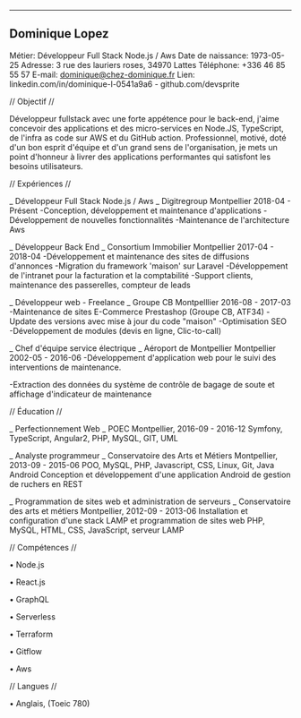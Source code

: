 ---------------------------
Dominique Lopez
---------------------------
Métier: Développeur Full Stack Node.js / Aws 
Date de naissance: 1973-05-25 
Adresse: 3 rue des lauriers roses, 34970 Lattes 
Téléphone: +336 46 85 55 57 
E-mail: dominique@chez-dominique.fr 
Lien: linkedin.com/in/dominique-l-0541a9a6  -  github.com/devsprite 

        
//  Objectif //
        
Développeur fullstack avec une forte appétence pour le back-end, j'aime concevoir des applications et des micro-services en Node.JS, TypeScript, de l'infra as code sur AWS et du GitHub action.
Professionnel, motivé, doté d'un bon esprit d'équipe et d'un grand sens de l'organisation, je mets un point d'honneur à livrer des applications performantes qui satisfont les besoins utilisateurs.


            
//  Expériences //
        
_ Développeur Full Stack Node.js / Aws _
Digitregroup
Montpellier
2018-04 - Présent
-Conception, développement et maintenance d'applications
-Développement de nouvelles fonctionnalités
-Maintenance de l'architecture Aws

            
_ Développeur Back End _
Consortium Immobilier
Montpellier
2017-04 - 2018-04
-Développement et maintenance des sites de diffusions d'annonces
-Migration du framework 'maison' sur Laravel
-Développement de l'intranet pour la facturation et la comptabilité
-Support clients, maintenance des passerelles, compteur de leads



            
_ Développeur web - Freelance _
Groupe CB
Montpelllier
2016-08 - 2017-03
-Maintenance de sites E-Commerce Prestashop (Groupe CB, ATF34)
-Update des versions avec mise à jour du code "maison"
-Optimisation SEO
-Développement de modules (devis en ligne, Clic-to-call)

            
_ Chef d'équipe service électrique _
Aéroport de Montpellier
Montpellier
2002-05 - 2016-06
-Développement d'application web pour le suivi des interventions de maintenance.

-Extraction des données du système de contrôle de bagage de soute et affichage d'indicateur de maintenance

            
//  Éducation //
        
_ Perfectionnement Web _
POEC
Montpellier, 2016-09 - 2016-12
Symfony, TypeScript, Angular2, PHP, MySQL, GIT, UML
            
_ Analyste programmeur _
Conservatoire des Arts et Métiers
Montpellier, 2013-09 - 2015-06
POO, MySQL, PHP, Javascript, CSS, Linux, Git, Java Android
Conception et développement d'une application Android de gestion de ruchers en REST
            
_ Programmation de sites web et administration de serveurs _
Conservatoire des arts et métiers
Montpellier, 2012-09 - 2013-06
Installation et configuration d'une stack LAMP et programmation de sites web
PHP, MySQL, HTML, CSS, JavaScript, serveur LAMP 

            
//  Compétences //
        
• Node.js
            
• React.js
            
• GraphQL
            
• Serverless
            
• Terraform
            
• Gitflow
            
• Aws
            
//  Langues //
        
• Anglais,  (Toeic 780)
            
